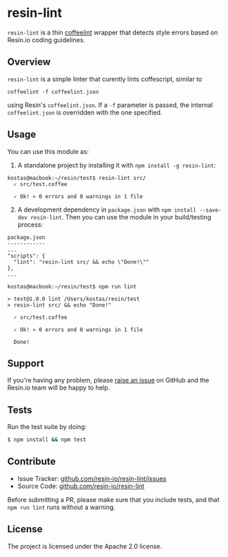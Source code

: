 resin-lint
==========

`resin-lint` is a thin [coffeelint](https://github.com/clutchski/coffeelint) wrapper that
detects style errors based on Resin.io coding guidelines.

Overview
--------

`resin-lint` is a simple linter that curently lints coffescript, similar to

```
coffeelint -f coffeelint.json
```

using Resin's `coffeelint.json`. If a `-f` parameter is passed, the
internal `coffeelint.json` is overridden with the one specified.

Usage
-----

You can use this module as:

1. A standalone project by installing it with `npm install -g resin-lint`:

  ```
  kostas@macbook:~/resin/test$ resin-lint src/
    ✓ src/test.coffee

    ✓ Ok! » 0 errors and 0 warnings in 1 file
  ```

2. A development dependency in `package.json` with ```npm install --save-dev resin-lint```. Then
  you can use the module in your build/testing process:

  ```
  package.json
  ------------
  ...
  "scripts": {
    "lint": "resin-lint src/ && echo \"Done!\""
  },
  ...

  kostas@macbook:~/resin/test$ npm run lint

  > test@1.0.0 lint /Users/kostas/resin/test
  > resin-lint src/ && echo "Done!"

    ✓ src/test.coffee

    ✓ Ok! » 0 errors and 0 warnings in 1 file

    Done!

  ```

Support
-------

If you're having any problem, please [raise an issue](https://github.com/resin-io/resin-lint/issues/new) on GitHub and the Resin.io team will be happy to help.

Tests
-----

Run the test suite by doing:

```sh
$ npm install && npm test
```

Contribute
----------

- Issue Tracker: [github.com/resin-io/resin-lint/issues](https://github.com/resin-io/resin-lint/issues)
- Source Code: [github.com/resin-io/resin-lint](https://github.com/resin-io/resin-lint)

Before submitting a PR, please make sure that you include tests, and that `npm run lint` runs without a warning.

License
-------

The project is licensed under the Apache 2.0 license.
